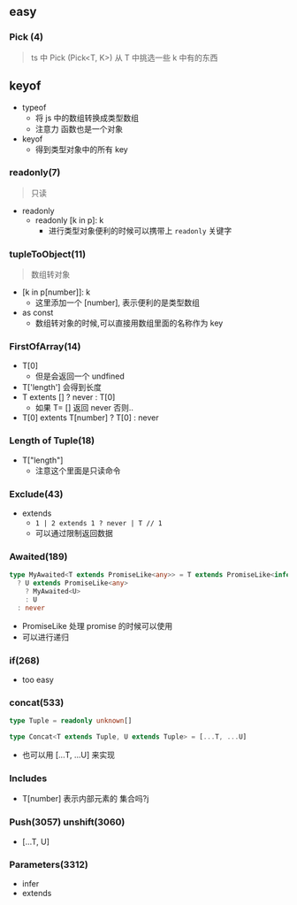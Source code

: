 ## easy

### Pick (4)

> ts 中 Pick (Pick<T, K>) 从 T 中挑选一些 k 中有的东西

## keyof

- typeof
  - 将 js 中的数组转换成类型数组
  - 注意力 函数也是一个对象
- keyof
  - 得到类型对象中的所有 key

### readonly(7)

> 只读

- readonly
  - readonly [k in p]: k
    - 进行类型对象便利的时候可以携带上 `readonly` 关键字

### tupleToObject(11)

> 数组转对象

- [k in p[number]]: k
  - 这里添加一个 [number], 表示便利的是类型数组
- as const
  - 数组转对象的时候,可以直接用数组里面的名称作为 key

### FirstOfArray(14)

- T[0]
  - 但是会返回一个 undfined
- T['length'] 会得到长度
- T extents [] ? never : T[0]
  - 如果 T= [] 返回 never 否则..
- T[0] extents T[number] ? T[0] : never

### Length of Tuple(18)

- T["length"]
  - 注意这个里面是只读命令

### Exclude(43)

- extends
  - `1 | 2 extends 1 ? never | T // 1`
  - 可以通过限制返回数据

### Awaited(189)

```ts
type MyAwaited<T extends PromiseLike<any>> = T extends PromiseLike<infer U>
  ? U extends PromiseLike<any>
    ? MyAwaited<U>
    : U
  : never
```

- PromiseLike 处理 promise 的时候可以使用
- 可以进行递归

### if(268)

- too easy

### concat(533)

```ts
type Tuple = readonly unknown[]

type Concat<T extends Tuple, U extends Tuple> = [...T, ...U]
```

- 也可以用 [...T, ...U] 来实现

### Includes

- T[number] 表示内部元素的 集合吗?j

### Push(3057) unshift(3060)

- [...T, U]

### Parameters(3312)

- infer
- extends
